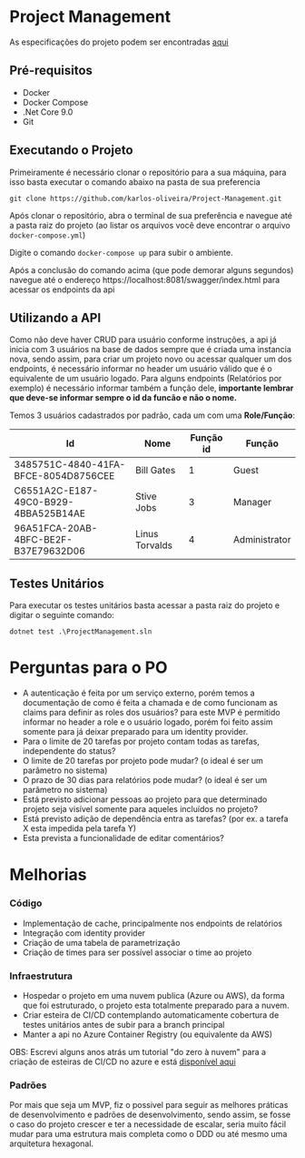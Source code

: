 # Project Management

As especificações do projeto podem ser encontradas [aqui](https://meteor-ocelot-f0d.notion.site/NET-C-5281edbec2e4480d98552e5ca0242c5b)

## Pré-requisitos
- Docker 
- Docker Compose
- .Net Core 9.0
- Git

## Executando o Projeto

Primeiramente é necessário clonar o repositório para a sua máquina, para isso basta executar o comando abaixo na pasta de sua preferencia

```git clone https://github.com/karlos-oliveira/Project-Management.git```

Após clonar o repositório, abra o terminal de sua preferência e navegue até a pasta raiz do projeto (ao listar os arquivos você deve encontrar o arquivo ```docker-compose.yml```)

Digite o comando ```docker-compose up``` para subir o ambiente.

Após a conclusão do comando acima (que pode demorar alguns segundos) navegue até o endereço https://localhost:8081/swagger/index.html para acessar os endpoints da api

## Utilizando a API

Como não deve haver CRUD para usuário conforme instruções, a api já inicia com 3 usuários na base de dados sempre que é criada uma instancia nova, sendo assim, para criar um projeto novo ou acessar qualquer um dos endpoints, é necessário informar no header um usuário válido que é o equivalente de um usuário logado. Para alguns endpoints (Relatórios por exemplo) é necessário informar também a função dele, **importante lembrar que deve-se informar sempre o id da funcão e não o nome.**

Temos 3 usuários cadastrados por padrão, cada um com uma **Role/Função**:

| Id                                   | Nome           | Função id | Função        |
| ------------------------------------ | -------------- | --------- | ------------- |
| 3485751C-4840-41FA-BFCE-8054D8756CEE | Bill Gates     |     1     | Guest         |
| C6551A2C-E187-49C0-B929-4BBA525B14AE | Stive Jobs     |     3     | Manager       |
| 96A51FCA-20AB-4BFC-BE2F-B37E79632D06 | Linus Torvalds |     4     | Administrator |

## Testes Unitários

Para executar os testes unitários basta acessar a pasta raiz do projeto e digitar o seguinte comando:

```dotnet test .\ProjectManagement.sln```

# Perguntas para o PO

- A autenticação é feita por um serviço externo, porém temos a documentação de como é feita a chamada e de como funcionam as claims para definir as roles dos usuários? para este MVP é permitido informar no header a role e o usuário logado, porém foi feito assim somente para já deixar preparado para um identity provider.
- Para o limite de 20 tarefas por projeto contam todas as tarefas, independente do status?
- O limite de 20 tarefas por projeto pode mudar? (o ideal é ser um parâmetro no sistema)
- O prazo de 30 dias para relatórios pode mudar? (o ideal é ser um parâmetro no sistema)
- Está previsto adicionar pessoas ao projeto para que determinado projeto seja visível somente para aqueles incluídos no projeto?
- Está previsto adição de dependência entra as tarefas? (por ex. a tarefa X esta impedida pela tarefa Y)
- Esta prevista a funcionalidade de editar comentários?

# Melhorias

### Código

- Implementação de cache, principalmente nos endpoints de relatórios
- Integração com identity provider
- Criação de uma tabela de parametrização
- Criação de times para ser possível associar o time ao projeto

### Infraestrutura

- Hospedar o projeto em uma nuvem publica (Azure ou AWS), da forma que foi estruturado, o projeto esta totalmente preparado para a nuvem.
- Criar esteira de CI/CD contemplando automaticamente cobertura de testes unitários antes de subir para a branch principal
- Manter a api no Azure Container Registry (ou equivalente da AWS)

OBS: Escrevi alguns anos atrás um tutorial "do zero à nuvem" para a criação de esteiras de CI/CD no azure e está [disponível aqui](https://karlos-oliveira.medium.com/)

### Padrões

Por mais que seja um MVP, fiz o possivel para seguir as melhores práticas de desenvolvimento e padrões de desenvolvimento, sendo assim, se fosse o caso do projeto crescer e ter a necessidade de escalar, seria muito fácil mudar para uma estrutura mais completa como o DDD ou até mesmo uma arquitetura hexagonal.
